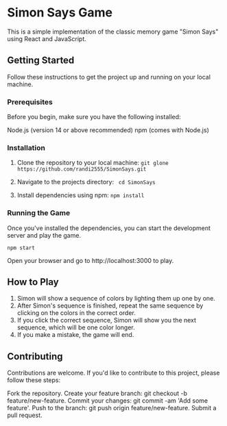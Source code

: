 # Simon Says Game

This is a simple implementation of the classic memory game "Simon Says" using React and JavaScript.

## Getting Started

Follow these instructions to get the project up and running on your local machine.

### Prerequisites

Before you begin, make sure you have the following installed:

Node.js (version 14 or above recommended)
npm (comes with Node.js)

### Installation

1. Clone the repository to your local machine: 
```git glone https://github.com/randi2555/SimonSays.git```

2. Navigate to the projects directory:
``` cd SimonSays```

3. Install dependencies using npm:
```npm install```

### Running the Game

Once you've installed the dependencies, you can start the development server and play the game.

```npm start```

Open your browser and go to http://localhost:3000 to play.


## How to Play

1. Simon will show a sequence of colors by lighting them up one by one.
2. After Simon's sequence is finished, repeat the same sequence by clicking on the colors in the correct order.
3. If you click the correct sequence, Simon will show you the next sequence, which will be one color longer.
4. If you make a mistake, the game will end.

## Contributing

Contributions are welcome. If you'd like to contribute to this project, please follow these steps:

Fork the repository.
Create your feature branch: git checkout -b feature/new-feature.
Commit your changes: git commit -am 'Add some feature'.
Push to the branch: git push origin feature/new-feature.
Submit a pull request.
